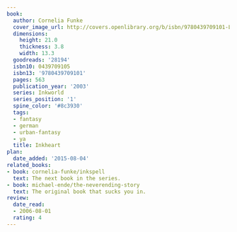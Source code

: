```yaml
---
book:
  author: Cornelia Funke
  cover_image_url: http://covers.openlibrary.org/b/isbn/9780439709101-L.jpg
  dimensions:
    height: 21.0
    thickness: 3.8
    width: 13.3
  goodreads: '28194'
  isbn10: 0439709105
  isbn13: '9780439709101'
  pages: 563
  publication_year: '2003'
  series: Inkworld
  series_position: '1'
  spine_color: '#8c3930'
  tags:
  - fantasy
  - german
  - urban-fantasy
  - ya
  title: Inkheart
plan:
  date_added: '2015-08-04'
related_books:
- book: cornelia-funke/inkspell
  text: The next book in the series.
- book: michael-ende/the-neverending-story
  text: The original book that sucks you in.
review:
  date_read:
  - 2006-08-01
  rating: 4
---
```

